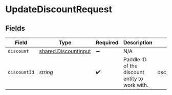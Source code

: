 # UpdateDiscountRequest


## Fields

| Field                                                        | Type                                                         | Required                                                     | Description                                                  | Example                                                      |
| ------------------------------------------------------------ | ------------------------------------------------------------ | ------------------------------------------------------------ | ------------------------------------------------------------ | ------------------------------------------------------------ |
| `discount`                                                   | [shared.DiscountInput](../../models/shared/discountinput.md) | :heavy_minus_sign:                                           | N/A                                                          |                                                              |
| `discountId`                                                 | *string*                                                     | :heavy_check_mark:                                           | Paddle ID of the discount entity to work with.               | dsc_01gt218xfk7yztpvgmcazkes83                               |